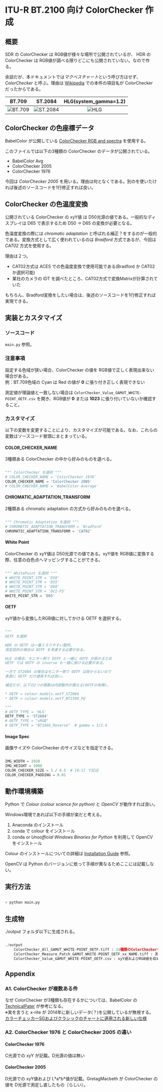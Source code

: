 # ITU-R BT.2100 向け ColorChecker 作成

## 概要

SDR の ColorChecker は RGB値が様々な場所で公開されているが、
HDR の ColorChecker は RGB値が調べる限りどこにも公開されていない。なので作る。

余談だが、本ドキュメントでは*マクベスチャート*という呼び方はせず、*ColorChecker* と呼ぶ。理由は [Wikipedia](https://en.wikipedia.org/wiki/ColorChecker) での本件の項目名が ColorChecker だったからである。

| BT.709 | ST.2084 | HLG(system_gamma=1.2) |
|:--------:|:--------:|:-------------------:|
|![BT.709](https://user-images.githubusercontent.com/3609012/39997650-9c66a278-57be-11e8-9d3f-669018437be0.png)|![ST.2084](https://user-images.githubusercontent.com/3609012/39997404-d20b3606-57bd-11e8-8ec4-2ea4bf5ebb0c.png) | ![HLG](https://user-images.githubusercontent.com/3609012/39997441-f01cbda4-57bd-11e8-8f65-c640976d6693.png)|

## ColorChecker の色座標データ

BabelColor が公開している [ColorChecker RGB and spectra](http://www.babelcolor.com/download/ColorChecker_RGB_and_spectra.xls) を使用する。

このファイルでは以下の3種類の ColorChecker のデータが公開されている。

* BabelColor Avg
* ColorChecker 2005
* ColorChecker 1976

今回は *ColorChecker 2005* を用いる。理由は何となくである。別のを使いたければ後述のソースコードを1行修正すれば良い。

## ColorChecker の色温度変換

公開されている ColorChecker の xyY値 は D50光源の値である。一般的なディスプレイは D65 で表示するため D50 → D65 の変換が必要となる。

色温度変換の際には *chromatic adaptation* と呼ばれる補正？をするのが一般的である。変換方式として広く使われているのは *Bradford* 方式であるが、今回は *CAT02* 方式を使用する。

理由は２つ。

* CAT02方式は ACES での色温度変換で使用可能である(Bradford か CAT02 か選択可能)
* 某社のカメラの IDT を調べたところ、CAT02方式で変換Matrixが計算されていた

もちろん、Bradford変換をしたい場合は、後述のソースコードを1行修正すれば実現できる。

## 実装とカスタマイズ

### ソースコード

```main.py``` 参照。

### 注意事項

設定する色域が狭い場合、ColorChecker の値を RGB値で正しく表現出来ない場合がある。</br>
例：BT.709色域の Cyan は Red の値が **0** に張り付き正しく表現できない

測定値が理論値と一致しない場合は ```ColorChecker_Value_GAMUT_WHITE-POINT_OETF.csv``` を開き、RGB値が **0** または **1023** に張り付いていないか確認すること。

### カスタマイズ

以下の変数を変更することにより、カスタマイズが可能である。なお、これらの変数はソースコード冒頭にまとまっている。

#### COLOR_CHECKER_NAME

3種類ある ColorChecker の中から好みのものを選べる。

```python

""" ColorChecker を選択 """
# COLOR_CHECKER_NAME = 'ColorChecker 1976'
COLOR_CHECKER_NAME = 'ColorChecker 2005'
# COLOR_CHECKER_NAME = 'BabelColor Average'

```

#### CHROMATIC_ADAPTATION_TRANSFORM

2種類ある chromatic adaptation の方式から好みのものを選べる。

```python

""" Chromatic Adaptation を選択 """
# CHROMATIC_ADAPTATION_TRANSFORM = 'Bradford'
CHROMATIC_ADAPTATION_TRANSFORM = 'CAT02'

```

#### White Point

ColorChecker の xyY値は D50光源での値である。xyY値を RGB値に変換する際、任意の白色点へマッピングすることができる。

```python

""" WhitePoint を選択 """
# WHITE_POINT_STR = 'D50'
# WHITE_POINT_STR = 'D55'
# WHITE_POINT_STR = 'D60'
# WHITE_POINT_STR = 'DCI-P3'
WHITE_POINT_STR = 'D65'

```

#### OETF

xyY値から変換したRGB値に対してかける OETF を選択する。

```python

"""
OETF を選択

HDR の OETF は一番ミスりやすい箇所。
測定目的の場合は OOTF を考慮する必要がある。

HLG の場合、モニター側で EOTF と一緒に OOTF が掛かるため
OETF では OOTF の inverse も一緒に掛ける必要がある。

一方で ST2084 の場合はモニター側で OOTF は掛からないので
素直に OETF だけ適用すれば良い。

補足だが、以下の2つの関数は内部動作が異なる(OOTFの有無)。

* OETF = colour.models.oetf_ST2084
* OETF = colour.models.oetf_BT2100_PQ

"""
# OETF_TYPE = 'HLG'
OETF_TYPE = 'ST2084'
# OETF_TYPE = "sRGB"
# OETF_TYPE = "BT1886_Reverse"  # gamma = 1/2.4

```

#### Image Spec

画像サイズや ColorChecker のサイズなどを指定できる。

```python

IMG_WIDTH = 1920
IMG_HEIGHT = 1080
COLOR_CHECKER_SIZE = 1 / 4.5  # [0:1] で記述
COLOR_CHECKER_PADDING = 0.01

```

## 動作環境構築

Python で *Colour (colour science for python)* と *OpenCV* が動作すれば良い。

Windows環境であれば以下の手順が楽だと考える。

1. Anaconda のインストール
2. conda で colour をインストール
3. conda or *Unoofficial Windows Binaries for Python* を利用して OpenCV をインストール

Colour のインストールについての詳細は [Installation Guide](http://colour-science.org/installation-guide/) 参照。

OpenCV は Python のバージョンに依って手順が異なるためここには記載しない。

## 実行方法

```bash

> python main.py

```

## 生成物

./output フォルダ以下に生成される。

```python

./output
    ColorChecker_All_GAMUT_WHITE-POINT_OETF.tiff : 24種類のColorCheckerを1枚の画像に収めたもの
    ColorChecker_Measure_Patch_GAMUT_WHITE-POINT_OETF_xx_NAME.tiff : 測定用パッチ
    ColorChecker_Value_GAMUT_WHITE-POINT_OETF.csv : xyY値およびRGB値を収めたCSVファイル

```

## Appendix

### A1. ColorChecker が複数ある件

なぜ ColorChecker が3種類も存在するかについては、BabelColor の [TechnicalPater](https://pdfs.semanticscholar.org/0e03/251ad1e6d3c3fb9cb0b1f9754351a959e065.pdf) が参考になる。</br>
※実を言うと x-rite が 2014年に新しいデータ(？)を公開しているが無視する。</br>
[カラーチェッカーSGおよびクラシックのチャートに適用される新しい仕様](http://xritephoto.com/ph_product_overview.aspx?ID=938&Action=Support&SupportID=5884)

### A2. ColorChecker 1976 と ColorChecker 2005 の違い

#### ColorChecker 1976

C光源での xyY が記載。D光源の値は無い

#### ColorChecker 2005

D光源での xyY値および L\*a\*b\*値が記載。GretagMacbeth が ColorChecker の値を D光源で測定し直したもの（らしい）。
